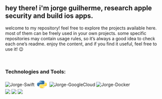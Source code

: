 ## hey there! i'm jorge guilherme, research apple security and build ios apps.

welcome to my repository! feel free to explore the projects available here. most of them can be freely used in your own projects. some specific repositories may contain usage rules, so it’s always a good idea to check each one’s readme.
enjoy the content, and if you find it useful, feel free to use it! 😉

<div style="display: inline_block"><br>
<h3>Technologies and Tools:</h3>
  
  <img align="center" alt ="Jorge-Swift" height="30" width="40" src="https://cdn.jsdelivr.net/gh/devicons/devicon@latest/icons/swift/swift-original.svg" />
  <img align="center" alt="Jorge-Python" height="30" width="40" src="https://raw.githubusercontent.com/devicons/devicon/master/icons/python/python-original.svg">
  <img align="center" alt="Jorge-GoogleCloud" height="30" width="40" src="https://cdn.jsdelivr.net/gh/devicons/devicon@latest/icons/googlecloud/googlecloud-original.svg" />
  <img align="center" alt="Jorge-Docker" height="40" width="40" src="https://cdn.jsdelivr.net/gh/devicons/devicon@latest/icons/docker/docker-original.svg" />
</div>
 
<div> 
  <a href="https://www.instagram.com/jorgeguilhermelv/" target="_blank"><img src="https://img.shields.io/badge/-Instagram-%23E4405F?style=for-the-badge&logo=instagram&logoColor=white" target="_blank"></a>
  <a href = "mailto:jorge.guilherme784@gmail.com"><img src="https://img.shields.io/badge/-Gmail-%23333?style=for-the-badge&logo=gmail&logoColor=white" target="_blank"></a>
  <a href="https://www.linkedin.com/in/jguilhermecabral/" target="_blank"><img src="https://img.shields.io/badge/-LinkedIn-%230077B5?style=for-the-badge&logo=linkedin&logoColor=white" target="_blank"></a> 
  
</div>
